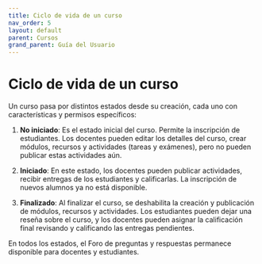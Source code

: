 ```yaml
---
title: Ciclo de vida de un curso
nav_order: 5
layout: default
parent: Cursos
grand_parent: Guía del Usuario
---
```


# Ciclo de vida de un curso

Un curso pasa por distintos estados desde su creación, cada uno con características y permisos específicos:

1. **No iniciado**: Es el estado inicial del curso. Permite la inscripción de estudiantes. Los docentes pueden editar los detalles del curso, crear módulos, recursos y actividades (tareas y exámenes), pero no pueden publicar estas actividades aún.

2. **Iniciado**: En este estado, los docentes pueden publicar actividades, recibir entregas de los estudiantes y calificarlas. La inscripción de nuevos alumnos ya no está disponible.

3. **Finalizado**: Al finalizar el curso, se deshabilita la creación y publicación de módulos, recursos y actividades. Los estudiantes pueden dejar una reseña sobre el curso, y los docentes pueden asignar la calificación final revisando y calificando las entregas pendientes.

En todos los estados, el Foro de preguntas y respuestas permanece disponible para docentes y estudiantes.
